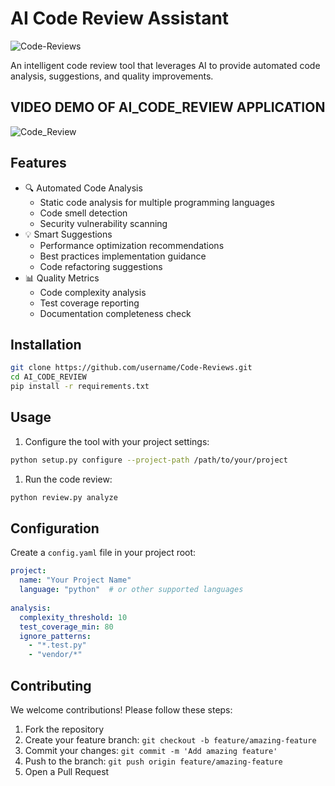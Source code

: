 

# AI Code Review Assistant

![Code-Reviews](https://github.com/user-attachments/assets/30c46057-55df-40a1-ab27-f321d48de114)

An intelligent code review tool that leverages AI to provide automated code analysis, suggestions, and quality improvements.


## VIDEO DEMO OF AI_CODE_REVIEW APPLICATION

![Code_Review](https://github.com/user-attachments/assets/f323c834-ca94-44a5-b4e6-22600ae8e303)

## Features

- 🔍 Automated Code Analysis
    - Static code analysis for multiple programming languages
    - Code smell detection
    - Security vulnerability scanning
- 💡 Smart Suggestions
    - Performance optimization recommendations
    - Best practices implementation guidance
    - Code refactoring suggestions
- 📊 Quality Metrics
    - Code complexity analysis
    - Test coverage reporting
    - Documentation completeness check

## Installation

```bash
git clone https://github.com/username/Code-Reviews.git
cd AI_CODE_REVIEW
pip install -r requirements.txt

```

## Usage

1. Configure the tool with your project settings:

```bash
python setup.py configure --project-path /path/to/your/project

```

1. Run the code review:

```bash
python review.py analyze

```

## Configuration

Create a `config.yaml` file in your project root:

```yaml
project:
  name: "Your Project Name"
  language: "python"  # or other supported languages
  
analysis:
  complexity_threshold: 10
  test_coverage_min: 80
  ignore_patterns:
    - "*.test.py"
    - "vendor/*"

```

## Contributing

We welcome contributions! Please follow these steps:

1. Fork the repository
2. Create your feature branch: `git checkout -b feature/amazing-feature`
3. Commit your changes: `git commit -m 'Add amazing feature'`
4. Push to the branch: `git push origin feature/amazing-feature`
5. Open a Pull Request

